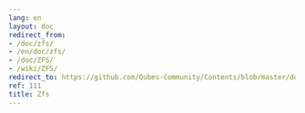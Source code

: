 ```yaml
---
lang: en
layout: doc
redirect_from:
- /doc/zfs/
- /en/doc/zfs/
- /doc/ZFS/
- /wiki/ZFS/
redirect_to: https://github.com/Qubes-Community/Contents/blob/master/docs/configuration/zfs.md
ref: 111
title: Zfs
---
```

